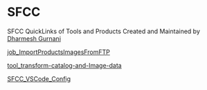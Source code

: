 # SFCC
SFCC QuickLinks of Tools and Products Created and Maintained by [Dharmesh Gurnani](https://github.com/dharmeshgurnani)

[job_ImportProductsImagesFromFTP](https://github.com/dharmeshgurnani/SFCC-job_ImportProductsImagesFromFTP)

[tool_transform-catalog-and-Image-data](https://github.com/dharmeshgurnani/SFCC-tool_transform-catalog-and-Image-data)

[SFCC_VSCode_Config](https://github.com/dharmeshgurnani/SFCC-My_SFCC_VSCode_Config)

<script type="text/javascript">
    (function(c,l,a,r,i,t,y){
        c[a]=c[a]||function(){(c[a].q=c[a].q||[]).push(arguments)};
        t=l.createElement(r);t.async=1;t.src="https://www.clarity.ms/tag/"+i;
        y=l.getElementsByTagName(r)[0];y.parentNode.insertBefore(t,y);
    })(window, document, "clarity", "script", "jnnxvo8ctu");
</script>
